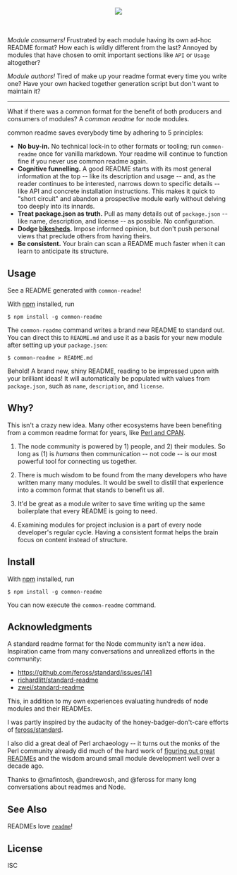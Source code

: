 <h4 align="center">
  <img src="http://tmp.stephenwhitmore.com/common-readme.png">
</h4>
<br>

*Module consumers!* Frustrated by each module having its own ad-hoc README
format? How each is wildly different from the last? Annoyed by modules that have
chosen to omit important sections like `API` or `Usage` altogether?

*Module authors!* Tired of make up your readme format every time you write one?
Have your own hacked together generation script but don't want to maintain it?

---

What if there was a common format for the benefit of both producers and
consumers of modules? A *common readme* for node modules.

common readme saves everybody time by adhering to 5 principles:

- **No buy-in.** No technical lock-in to other formats or tooling; run
  `common-readme` once for vanilla markdown. Your readme will continue to
  function fine if you never use common readme again.
- **Cognitive funnelling.** A good README starts with its most general
  information at the top -- like its description and usage -- and, as the reader
  continues to be interested, narrows down to specific details -- like API and
  concrete installation instructions. This makes it quick to "short circuit" and
  abandon a prospective module early without delving too deeply into its
  innards.
- **Treat package.json as truth.** Pull as many details out of `package.json` --
  like name, description, and license -- as possible. No configuration.
- **Dodge [bikesheds](https://en.wikipedia.org/wiki/Law_of_triviality).** Impose
  informed opinion, but don't push personal views that preclude others from
  having theirs.
- **Be consistent.** Your brain can scan a README much faster when it can learn
  to anticipate its structure.

## Usage

See a README generated with `common-readme`!

With [npm](https://npmjs.org/) installed, run

    $ npm install -g common-readme

The `common-readme` command writes a brand new README to standard out. You can
direct this to `README.md` and use it as a basis for your new module after
setting up your `package.json`:

    $ common-readme > README.md

Behold! A brand new, shiny README, reading to be impressed upon with your
brilliant ideas! It will automatically be populated with values from
`package.json`, such as `name`, `description`, and `license`.

## Why?

This isn't a crazy new idea. Many other ecosystems have been benefiting from a
common readme format for years, like [Perl and
CPAN](http://perldoc.perl.org/perlmodstyle.html).

1. The node community is powered by 1) people, and 2) their modules. So long as
   (1) is *humans* then communication -- not code -- is our most powerful tool
   for connecting us together.

2. There is much wisdom to be found from the many developers who have written
   many many modules. It would be swell to distill that experience into a common
   format that stands to benefit us all.

3. It'd be great as a module writer to save time writing up the same boilerplate
   that every README is going to need.

4. Examining modules for project inclusion is a part of every node developer's
   regular cycle. Having a consistent format helps the brain focus on content
   instead of structure.

## Install

With [npm](https://npmjs.org/) installed, run

```
$ npm install -g common-readme
```

You can now execute the `common-readme` command.

## Acknowledgments

A standard readme format for the Node community isn't a new idea. Inspiration
came from many conversations and unrealized efforts in the community:

 - https://github.com/feross/standard/issues/141
 - [richardlitt/standard-readme](https://github.com/RichardLitt/readme-standard)
 - [zwei/standard-readme](https://github.com/zcei/standard-readme)

This, in addition to my own experiences evaluating hundreds of node modules and
their READMEs.

I was partly inspired by the audacity of the honey-badger-don't-care efforts of
[feross/standard](https://github.com/feross/standard).

I also did a great deal of Perl archaeology -- it turns out the monks of the
Perl community already did much of the hard work of [figuring out great
READMEs](http://perldoc.perl.org/perlmodstyle.html) and the wisdom around small
module development well over a decade ago.

Thanks to @mafintosh, @andrewosh, and @feross for many long conversations about
readmes and Node.

## See Also

READMEs love [`readme`](https://www.npmjs.com/package/readme)!

## License

ISC
